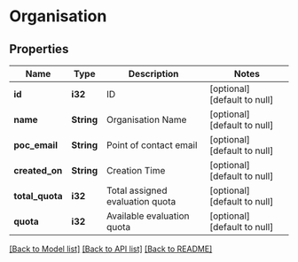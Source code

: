 # Organisation

## Properties
Name | Type | Description | Notes
------------ | ------------- | ------------- | -------------
**id** | **i32** | ID | [optional] [default to null]
**name** | **String** | Organisation Name | [optional] [default to null]
**poc_email** | **String** | Point of contact email | [optional] [default to null]
**created_on** | **String** | Creation Time | [optional] [default to null]
**total_quota** | **i32** | Total assigned evaluation quota | [optional] [default to null]
**quota** | **i32** | Available evaluation quota | [optional] [default to null]

[[Back to Model list]](../README.md#documentation-for-models) [[Back to API list]](../README.md#documentation-for-api-endpoints) [[Back to README]](../README.md)


